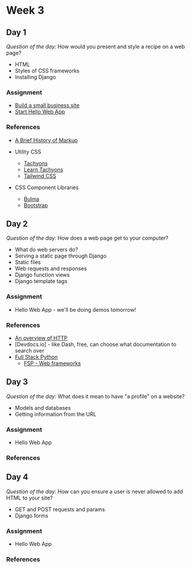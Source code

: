 # Week 3

## Day 1

_Question of the day:_ How would you present and style a recipe on a web page?

- HTML
- Styles of CSS frameworks
- Installing Django

### Assignment

- [Build a small business site](https://classroom.github.com/a/EW0480hc)
- [Start Hello Web App](https://classroom.github.com/a/BSj1UPoi)

### References

- [A Brief History of Markup](a_brief_history_of_markup.pdf)

- Utility CSS

  - [Tachyons](http://tachyons.io/)
  - [Learn Tachyons](https://github.com/dwyl/learn-tachyons)
  - [Tailwind CSS](https://tailwindcss.com/docs/what-is-tailwind/)

- CSS Component Libraries
  - [Bulma](https://bulma.io/)
  - [Bootstrap](https://getbootstrap.com/)

## Day 2

_Question of the day:_ How does a web page get to your computer?

- What do web servers do?
- Serving a static page through Django
- Static files
- Web requests and responses
- Django function views
- Django template tags

### Assignment

- Hello Web App - we'll be doing demos tomorrow!

### References

- [An overview of HTTP](https://developer.mozilla.org/en-US/docs/Web/HTTP/Overview)
- [Devdocs.io] - like Dash, free, can choose what documentation to search over
- [Full Stack Python](https://www.fullstackpython.com/)
  - [FSP - Web frameworks](https://www.fullstackpython.com/web-frameworks.html)

## Day 3

_Question of the day:_ What does it mean to have "a profile" on a website?

- Models and databases
- Getting information from the URL

### Assignment

- Hello Web App

### References

## Day 4

_Question of the day:_ How can you ensure a user is never allowed to add HTML to your site?

- GET and POST requests and params
- Django forms

### Assignment

- Hello Web App

### References

